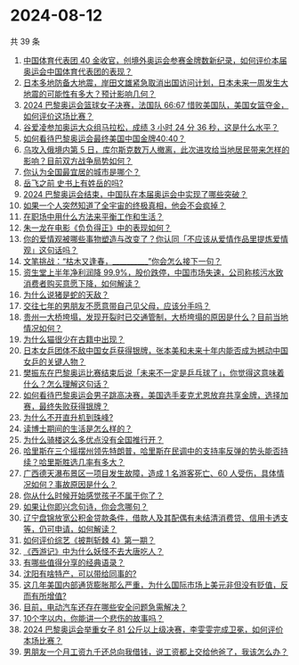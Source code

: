 # 2024-08-12

共 39 条

<!-- BEGIN ZHIHUQUESTIONS -->
<!-- 最后更新时间 Mon Aug 12 2024 01:16:45 GMT+0800 (China Standard Time) -->
1. [中国体育代表团 40 金收官，创境外奥运会参赛金牌数新纪录，如何评价本届奥运会中国体育代表团的表现？](https://www.zhihu.com/question/664028203)
1. [日本多地防备大地震，岸田文雄紧急取消出国访问计划，日本未来一周发生大地震的可能性有多大？预计影响几何？](https://www.zhihu.com/question/663927700)
1. [2024 巴黎奥运会篮球女子决赛，法国队 66:67 惜败美国队，美国女篮夺金，如何评价这场比赛？](https://www.zhihu.com/question/664006435)
1. [谷爱凌参加奥运大众组马拉松，成绩 3 小时 24 分 36 秒，这是什么水平？](https://www.zhihu.com/question/662718849)
1. [如何看待巴黎奥运会最终美国中国金牌40:40？](https://www.zhihu.com/question/664031029)
1. [乌攻入俄境内第 5 日，库尔斯克数万人撤离，此次进攻给当地居民带来怎样的影响？目前双方战争局势如何？](https://www.zhihu.com/question/663998912)
1. [你认为全国最宜居的城市是哪个？](https://www.zhihu.com/question/488808761)
1. [岳飞之前 史书上有姓岳的吗?](https://www.zhihu.com/question/663630542)
1. [2024 巴黎奥运会结束，中国队在本届奥运会中实现了哪些突破？](https://www.zhihu.com/question/664039658)
1. [如果一个人突然知道了全宇宙的终极真相，他会不会疯掉？](https://www.zhihu.com/question/305912711)
1. [在职场中用什么方法来平衡工作和生活？](https://www.zhihu.com/question/662905321)
1. [朱一龙在电影《负负得正》中的表现如何？](https://www.zhihu.com/question/663869801)
1. [你的爱情观被哪些事物塑造与改变了？你认同「不应该从爱情作品里提炼爱情观」这句话吗？](https://www.zhihu.com/question/662966863)
1. [文笔挑战：“枯木又逢春，__________”你会怎么接下一句？](https://www.zhihu.com/question/664033622)
1. [资生堂上半年净利润降 99.9%，股价跌停，中国市场失速，公司称核污水致消费者购买意愿下降，如何解读？](https://www.zhihu.com/question/663921433)
1. [为什么说猪是蛇的天敌？](https://www.zhihu.com/question/571047539)
1. [交往七年的男朋友不愿意带自己见父母，应该分手吗？](https://www.zhihu.com/question/660386939)
1. [贵州一大桥垮塌，发现开裂时已交通管制，大桥垮塌的原因是什么？目前当地情况如何？](https://www.zhihu.com/question/663844759)
1. [为什么猫很少在古籍中出现？](https://www.zhihu.com/question/21518576)
1. [日本女乒团体不敌中国女乒获得银牌，张本美和未来十年内能否成为撼动中国女乒的关键人物？](https://www.zhihu.com/question/663959137)
1. [樊振东在巴黎奥运比赛结束后说「未来不一定是乒乓球了」，你觉得这意味着什么？怎么理解这句话？](https://www.zhihu.com/question/663960931)
1. [如何看待巴黎奥运会男子跳高决赛，美国选手麦克尤恩放弃共享金牌，选择加赛，最终失败获得银牌？](https://www.zhihu.com/question/663967258)
1. [为什么不开直升机到珠峰?](https://www.zhihu.com/question/358221411)
1. [读博士期间的生活是怎么样的？](https://www.zhihu.com/question/457319613)
1. [为什么骑楼这么多优点没有全国推行开？](https://www.zhihu.com/question/663488574)
1. [哈里斯在三个摇摆州领先特朗普，哈里斯在民调中的支持率反弹的势头能否持续？哈里斯胜选几率有多大？](https://www.zhihu.com/question/663993997)
1. [广西德天瀑布景区一项目发生故障，造成 1 名游客死亡、60 人受伤，具体情况如何？事故原因是什么？](https://www.zhihu.com/question/663952181)
1. [你从什么时候开始感觉孩子不属于你了？](https://www.zhihu.com/question/616205418)
1. [如果让你即兴念句诗，你会念哪句？](https://www.zhihu.com/question/662973225)
1. [辽宁盘锦放宽公积金贷款条件，借款人及其配偶有未结清消费贷、信用卡透支等，仍可申请，如何解读？](https://www.zhihu.com/question/663950004)
1. [如何评价综艺《披荆斩棘 4》第一期？](https://www.zhihu.com/question/663328911)
1. [《西游记》中为什么妖怪不去大唐吃人？](https://www.zhihu.com/question/659406900)
1. [有哪些值得分享的经典语录？](https://www.zhihu.com/question/651422067)
1. [沈阳有啥特产，可以带给同事的?](https://www.zhihu.com/question/654061055)
1. [这几年美国内部通货膨胀那么严重，为什么国际市场上美元非但没有贬值，反而有所增值?](https://www.zhihu.com/question/663428040)
1. [目前，电动汽车还存在哪些安全问题急需解决？](https://www.zhihu.com/question/663232730)
1. [10个字以内，你能讲一个悲伤的故事吗？](https://www.zhihu.com/question/652241723)
1. [2024 巴黎奥运会举重女子 81 公斤以上级决赛，李雯雯完成卫冕，如何评价本场比赛？](https://www.zhihu.com/question/664006130)
1. [男朋友一个月工资九千还总向我借钱，说工资都上交给他爸了，我该怎么办？](https://www.zhihu.com/question/662526969)
<!-- END ZHIHUQUESTIONS -->
